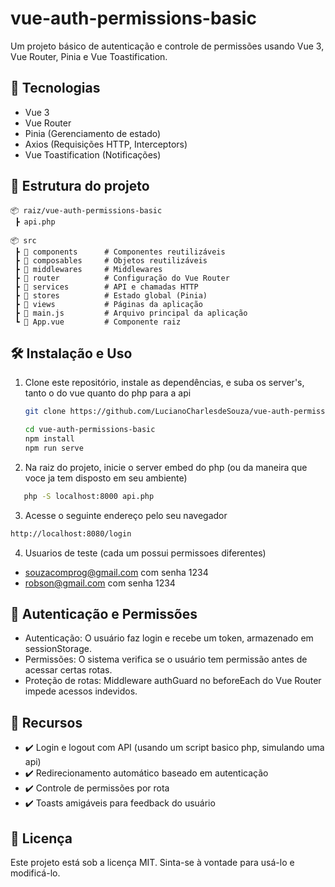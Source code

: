 # vue-auth-permissions-basic
Um projeto básico de autenticação e controle de permissões usando Vue 3, Vue Router, Pinia e Vue Toastification.

## 🚀 Tecnologias

- Vue 3  
- Vue Router  
- Pinia (Gerenciamento de estado)  
- Axios (Requisições HTTP, Interceptors)  
- Vue Toastification (Notificações)  

## 📂 Estrutura do projeto

```plaintext
📦 raiz/vue-auth-permissions-basic
 ┣ api.php
```

```plaintext
📦 src
 ┣ 📂 components      # Componentes reutilizáveis
 ┣ 📂 composables     # Objetos reutilizáveis
 ┣ 📂 middlewares     # Middlewares
 ┣ 📂 router          # Configuração do Vue Router
 ┣ 📂 services        # API e chamadas HTTP
 ┣ 📂 stores          # Estado global (Pinia)
 ┣ 📂 views           # Páginas da aplicação
 ┣ 📜 main.js         # Arquivo principal da aplicação
 ┗ 📜 App.vue         # Componente raiz
```

## 🛠️ Instalação e Uso

1. Clone este repositório, instale as dependências, e suba os server's, tanto o do vue quanto do php para a api

   ```sh
   git clone https://github.com/LucianoCharlesdeSouza/vue-auth-permissions-basic.git
   
   cd vue-auth-permissions-basic  
   npm install
   npm run serve
   ```
2. Na raiz do projeto, inicie o server embed do php (ou da maneira que voce ja tem disposto em seu ambiente)

```sh
   php -S localhost:8000 api.php
```
3. Acesse o seguinte endereço pelo seu navegador

```sh
http://localhost:8080/login
```
4. Usuarios de teste (cada um possui permissoes diferentes)
- souzacomprog@gmail.com com senha 1234
- robson@gmail.com com senha 1234
   
## 🔐 Autenticação e Permissões

- Autenticação: O usuário faz login e recebe um token, armazenado em sessionStorage.
- Permissões: O sistema verifica se o usuário tem permissão antes de acessar certas rotas.
- Proteção de rotas: Middleware authGuard no beforeEach do Vue Router impede acessos indevidos.

## 🎉 Recursos
- ✔️ Login e logout com API (usando um script basico php, simulando uma api)
- ✔️ Redirecionamento automático baseado em autenticação
- ✔️ Controle de permissões por rota
- ✔️ Toasts amigáveis para feedback do usuário

## 📝 Licença
Este projeto está sob a licença MIT. Sinta-se à vontade para usá-lo e modificá-lo.
